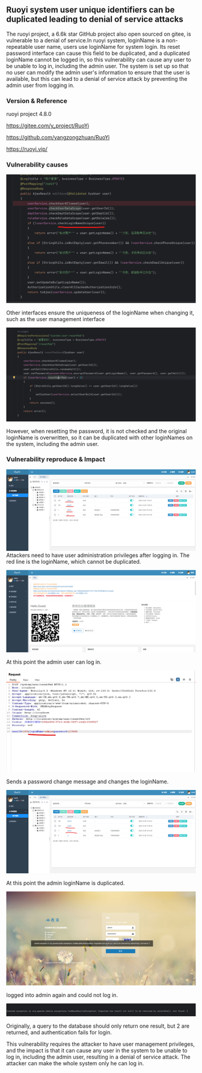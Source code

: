## Ruoyi system user unique identifiers can be duplicated leading to denial of service attacks

The ruoyi project, a 6.6k star GitHub project also open sourced on gitee, is vulnerable to a denial of service.In ruoyi system, loginName is a non-repeatable user name, users use loginName for system login. Its reset password interface can cause this field to be duplicated, and a duplicated loginName cannot be logged in, so this vulnerability can cause any user to be unable to log in, including the admin user. The system is set up so that no user can modify the admin user's information to ensure that the user is available, but this can lead to a denial of service attack by preventing the admin user from logging in.

### Version & Reference

ruoyi project 4.8.0

https://gitee.com/y_project/RuoYi

https://github.com/yangzongzhuan/RuoYi

https://ruoyi.vip/

### Vulnerability causes

![1735627081484](./img/1735627081484.png)

Other interfaces ensure the uniqueness of the loginName when changing it, such as the user management interface

![1735627160175](./img/1735627160175.png)

However, when resetting the password, it is not checked and the original loginName is overwritten, so it can be duplicated with other loginNames on the system, including the admin user.

### Vulnerability reproduce & Impact

![1735627296110](./img/1735627296110.png)Attackers need to have user administration privileges after logging in. The red line is the loginName, which cannot be duplicated.

![1735627387561](./img/1735627387561.png)

At this point the admin user can log in.

![1735627444135](./img/1735627444135.png)

Sends a password change message and changes the loginName.

![1735627505899](./img/1735627505899.png)

At this point the admin loginName is duplicated.

![1735627564815](./img/1735627564815.png)

logged into admin again and could not log in.

![1735627608883](./img/1735627608883.png)

Originally, a query to the database should only return one result, but 2 are returned, and authentication fails for login.

This vulnerability requires the attacker to have user management privileges, and the impact is that it can cause any user in the system to be unable to log in, including the admin user, resulting in a denial of service attack. The attacker can make the whole system only he can log in.